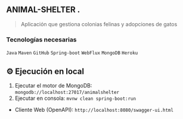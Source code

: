 ## ANIMAL-SHELTER .
> Aplicación que gestiona colonias felinas y adopciones de gatos

### Tecnologías necesarias
`Java` `Maven` `GitHub` `Spring-boot` `WebFlux` `MongoDB` `Heroku`

## :gear: Ejecución en local
1. Ejecutar el motor de MongoDB: `mongodb://localhost:27017/animalshelter`
1. Ejecutar en consola: `mvnw clean spring-boot:run`

* Cliente Web (OpenAPI): `http://localhost:8080/swagger-ui.html`
